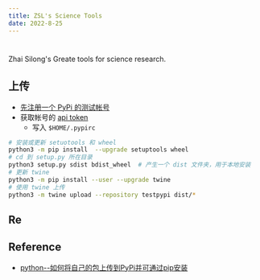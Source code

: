 ```yaml
---
title: ZSL's Science Tools
date: 2022-8-25
---
```




# 

Zhai Silong's Greate tools for science research.

## 上传

- [先注册一个 PyPi 的测试帐号](https://test.pypi.org/account/register/)
- 获取帐号的 [api token](https://test.pypi.org/manage/account/token/)
  - 写入 `$HOME/.pypirc`

```bash
# 安装或更新 setuotools 和 wheel
python3 -m pip install  --upgrade setuptools wheel
# cd 到 setup.py 所在目录
python3 setup.py sdist bdist_wheel  # 产生一个 dist 文件夹，用于本地安装
# 更新 twine
python3 -m pip install --user --upgrade twine
# 使用 twine 上传
python3 -m twine upload --repository testpypi dist/*
```

## Re

## Reference

- [python--如何将自己的包上传到PyPi并可通过pip安装](https://blog.csdn.net/yifengchaoran/article/details/113447773)